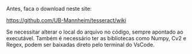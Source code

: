 Antes, faca o download neste site:

https://github.com/UB-Mannheim/tesseract/wiki

Se necessitar alterar o local do arquivo no código, sempre apontado ao executável.
Também é necessário ter as bibliotecas como Numpy, Cv2 e Regex, podem ser baixadas direto pelo terminal do VsCode.
